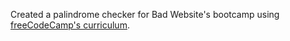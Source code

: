 Created a palindrome checker for Bad Website's bootcamp using [freeCodeCamp's curriculum](https://www.freecodecamp.org/learn/javascript-algorithms-and-data-structures-v8/build-a-palindrome-checker-project/build-a-palindrome-checker).
